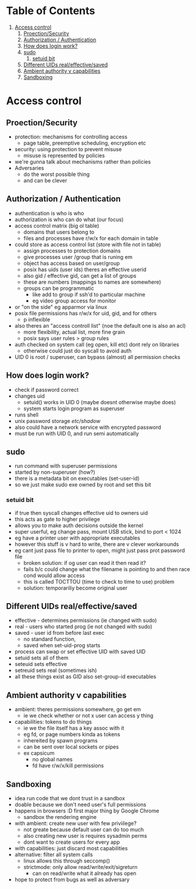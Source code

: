 
# Table of Contents

1.  [Access control](#org680aa96)
    1.  [Proection/Security](#org8ae0a59)
    2.  [Authorization / Authentication](#org541d033)
    3.  [How does login work?](#orgdf12a95)
    4.  [sudo](#orgc3bc4f5)
        1.  [setuid bit](#org2827107)
    5.  [Different UIDs real/effective/saved](#org7f4c22a)
    6.  [Ambient authority v capabilities](#org9b0f351)
    7.  [Sandboxing](#org7319502)


<a id="org680aa96"></a>

# Access control


<a id="org8ae0a59"></a>

## Proection/Security

-   protection: mechanisms for controlling access
    -   page table, preemptive scheduling, encryption etc
-   security: using protection to prevent misuse
    -   misuse is represented by policies
-   we're gunna talk about mechanisms rather than policies
-   Adversaries
    -   do the worst possible thing
    -   and can be clever


<a id="org541d033"></a>

## Authorization / Authentication

-   authentication is who is who
-   authorization is who can do what (our focus)
-   access control matrix (big ol table)
    -   domains that users belong to
    -   files and processes have r/w/x for each domain in table
-   could store as access control list (store with file not in table)
    -   assign processes to protection domains
    -   give processes user /group that is runing em
    -   object has access based on user/group
    -   posix has uids (user ids) theres an effective userid
    -   also gid / effective gid, can get a list of groups
    -   these are numbers (mappings to names are somewhere)
    -   groups can be programmatic 
        -   like add to group if ssh'd to particular machine
        -   eg video group access for monitor
-   or "on the side" eg apparmor via linux
-   posix file permissions has r/w/x for uid, gid, and for others
    -   p inflexible
-   also theres an "access controll list" (noe the default one is also an acl)
    -   more flexibility, actual list, more fine grain
    -   posix says user rules > group rules
-   auth checked on system call (eg open, kill etc) dont rely on libraries
    -   otherwise could just do syscall to avoid auth
-   UID 0 is root / superuser, can bypass (almost) all permission checks


<a id="orgdf12a95"></a>

## How does login work?

-   check if password correct
-   changes uid
    -   setuid() works in UID 0 (maybe doesnt otherwise maybe does)
    -   system starts login program as superuser
-   runs shell
-   unix password storage *etc/shadow*
-   also could have a network service with encrypted password
-   must be run with UID 0, and run semi automatically


<a id="orgc3bc4f5"></a>

## sudo

-   run command with superuser permissions
-   started by non-superuser (how?)
-   there is a metadata bit on executables (set-user-id)
-   so we just make sudo exe owned by root and set this bit


<a id="org2827107"></a>

### setuid bit

-   if true then syscall changes effective uid to owners uid
-   this acts as gate to higher privilege
-   allows you to make auth decisions outside the kernel
-   super userful, eg change pass, mount USB stick, bind to port < 1024
-   eg have a printer user with appropriate executables
-   however this stuff is v hard to write, there are v clever workarounds
-   eg cant just pass file to printer to open, might just pass prot password file
    -   broken solution: if og user can read it then read it?
    -   fails b/c could change what the filename is pointing to and then race cond would allow access
    -   this is called TOCTTOU (time to check to time to use) problem
    -   solution: temporariliy become original user


<a id="org7f4c22a"></a>

## Different UIDs real/effective/saved

-   effective - determines permissions (ie changed with sudo)
-   real - users who started prog (ie not changed with sudo)
-   saved - user id from before last exec
    -   no standard function,
    -   saved when set-uid-prog starts
-   process can swap or set effective UID with saved UID
-   setuid sets all of them
-   seteuid sets effective
-   setreuid sets real (sometimes ish)
-   all these things exist as GID also set-group-id executables


<a id="org9b0f351"></a>

## Ambient authority v capabilities

-   ambient: theres permissions somewhere, go get em
    -   ie we check whether or not x user can access y thing
-   capabilities: tokens to do things
    -   ie we the file itself has a key assoc with it
    -   eg fd, or page numbers kinda as tokens
    -   inhereited by spawn programs
    -   can be sent over local sockets or pipes
    -   ex capsicum
        -   no global names
        -   fd have r/w/x/kill permissions


<a id="org7319502"></a>

## Sandboxing

-   idea run code that we dont trust in a sandbox
-   doable because we don't need user's full permissions
-   happens in browsers :D first major thing by Google Chrome
    -   sandbox the rendering engine
-   with ambient: create new user with few priviilege?
    -   not greate because default user can do too much
    -   also creating new user is requires sysadmin perms
    -   dont want to create users for every app
-   with capabilities: just discard most capabilities
-   alternative: filter all system calls
    -   linux allows this through seccomp()
    -   strictmode: only allow read/write/exit/sigreturn
        -   can on read/write what it already has open
-   hope to protect from bugs as well as adversary

